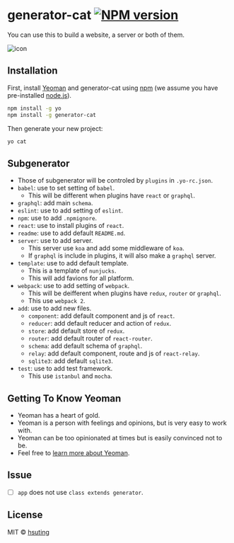 # generator-cat [![NPM version][npm-image]][npm-url]

You can use this to build a website, a server or both of them.

![icon](http://hsuting.github.io/img/icon.svg)

## Installation

First, install [Yeoman](http://yeoman.io) and generator-cat using [npm](https://www.npmjs.com/) (we assume you have pre-installed [node.js](https://nodejs.org/)).

```bash
npm install -g yo
npm install -g generator-cat
```

Then generate your new project:

```bash
yo cat
```

## Subgenerator
- Those of subgenerator will be controled by `plugins` in `.yo-rc.json`.
- `babel`: use to set setting of `babel`.
  - This will be different when plugins have `react` or `graphql`.
- `graphql`: add main `schema`.
- `eslint`: use to add setting of `eslint`.
- `npm`: use to add `.npmignore`.
- `react`: use to install plugins of `react`.
- `readme`: use to add default `README.md`.
- `server`: use to add server.
  - This server use `koa` and add some middleware of `koa`.
  - If `graphql` is include in plugins, it will also make a `graphql` server.
- `template`: use to add default template.
  - This is a template of `nunjucks`.
  - This will add favions for all platform.
- `webpack`: use to add setting of `webpack`.
  - This will be deifferent when plugins have `redux`, `router` or `graphql`.
  - This use `webpack 2`.
- `add`: use to add new files.
  - `component`: add default component and js of `react`.
  - `reducer`: add default reducer and action of `redux`.
  - `store`: add default store of `redux`.
  - `router`: add default router of `react-router`.
  - `schema`: add default schema of `graphql`.
  - `relay`: add default component, route and js of `react-relay`.
  - `sqlite3`: add default `sqlite3`.
- `test`: use to add test framework.
  - This use `istanbul` and `mocha`.

## Getting To Know Yeoman

 * Yeoman has a heart of gold.
 * Yeoman is a person with feelings and opinions, but is very easy to work with.
 * Yeoman can be too opinionated at times but is easily convinced not to be.
 * Feel free to [learn more about Yeoman](http://yeoman.io/).

## Issue
- [ ] `app` does not use `class extends generator`.

## License

MIT © [hsuting](hsuting.com)


[npm-image]: https://badge.fury.io/js/generator-cat.svg
[npm-url]: https://npmjs.org/package/generator-cat
